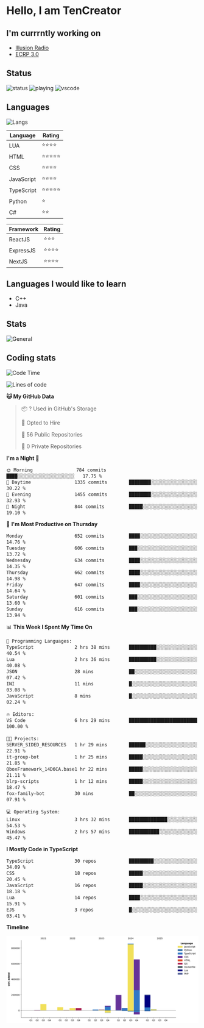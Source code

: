 # Hello, I am TenCreator

## I'm currrntly working on
- [Illusion Radio](https://illusionradio.co.uk/)
- [ECRP 3.0](http://github.com/Emerald-Coast-Roleplay/)

## Status
![status](https://api.statusbadges.me/badge/status/518334475038359555?simple=true&style=for-the-badge)
![playing](https://api.statusbadges.me/badge/playing/518334475038359555?style=for-the-badge)
![vscode](https://api.statusbadges.me/badge/vscode/518334475038359555?style=for-the-badge)

## Languages
![Langs](https://github-readme-stats.vercel.app/api/top-langs/?username=tencreator&layout=compact&theme=radical)


|Language|Rating|
|--------|------|
|LUA|⭐️⭐️⭐️⭐️|
|HTML|⭐️⭐️⭐️⭐️⭐️|
|CSS|⭐️⭐️⭐️⭐️|
|JavaScript|⭐️⭐️⭐️⭐️|
|TypeScript|⭐️⭐️⭐️⭐️⭐️|
|Python|⭐️|
|C#|⭐️⭐️ |

|Framework|Rating|
|--------|------|
|ReactJS|⭐️⭐️⭐|
|ExpressJS|⭐️⭐️⭐️⭐️|
|NextJS|⭐️⭐️⭐⭐️|

## Languages I would like to learn
- C++
- Java

## Stats
![General](https://github-readme-stats.vercel.app/api?username=tencreator&show_icons=true&theme=radical)

## Coding stats

<!--START_SECTION:waka-->
![Code Time](http://img.shields.io/badge/Code%20Time-544%20hrs%2021%20mins-blue)

![Lines of code](https://img.shields.io/badge/From%20Hello%20World%20I%27ve%20Written-2.2%20million%20lines%20of%20code-blue)

**🐱 My GitHub Data** 

> 📦 ? Used in GitHub's Storage 
 > 
> 💼 Opted to Hire
 > 
> 📜 56 Public Repositories 
 > 
> 🔑 0 Private Repositories 
 > 
**I'm a Night 🦉** 

```text
🌞 Morning                784 commits         ████░░░░░░░░░░░░░░░░░░░░░   17.75 % 
🌆 Daytime                1335 commits        ████████░░░░░░░░░░░░░░░░░   30.22 % 
🌃 Evening                1455 commits        ████████░░░░░░░░░░░░░░░░░   32.93 % 
🌙 Night                  844 commits         █████░░░░░░░░░░░░░░░░░░░░   19.10 % 
```
📅 **I'm Most Productive on Thursday** 

```text
Monday                   652 commits         ████░░░░░░░░░░░░░░░░░░░░░   14.76 % 
Tuesday                  606 commits         ███░░░░░░░░░░░░░░░░░░░░░░   13.72 % 
Wednesday                634 commits         ████░░░░░░░░░░░░░░░░░░░░░   14.35 % 
Thursday                 662 commits         ████░░░░░░░░░░░░░░░░░░░░░   14.98 % 
Friday                   647 commits         ████░░░░░░░░░░░░░░░░░░░░░   14.64 % 
Saturday                 601 commits         ███░░░░░░░░░░░░░░░░░░░░░░   13.60 % 
Sunday                   616 commits         ███░░░░░░░░░░░░░░░░░░░░░░   13.94 % 
```


📊 **This Week I Spent My Time On** 

```text
💬 Programming Languages: 
TypeScript               2 hrs 38 mins       ██████████░░░░░░░░░░░░░░░   40.54 % 
Lua                      2 hrs 36 mins       ██████████░░░░░░░░░░░░░░░   40.08 % 
JSON                     28 mins             ██░░░░░░░░░░░░░░░░░░░░░░░   07.42 % 
INI                      11 mins             █░░░░░░░░░░░░░░░░░░░░░░░░   03.08 % 
JavaScript               8 mins              █░░░░░░░░░░░░░░░░░░░░░░░░   02.24 % 

🔥 Editors: 
VS Code                  6 hrs 29 mins       █████████████████████████   100.00 % 

🐱‍💻 Projects: 
SERVER_SIDED_RESOURCES   1 hr 29 mins        ██████░░░░░░░░░░░░░░░░░░░   22.91 % 
it-group-bot             1 hr 25 mins        █████░░░░░░░░░░░░░░░░░░░░   21.85 % 
QboxFramework_14D6CA.base1 hr 22 mins        █████░░░░░░░░░░░░░░░░░░░░   21.11 % 
blrp-scripts             1 hr 12 mins        █████░░░░░░░░░░░░░░░░░░░░   18.47 % 
fox-family-bot           30 mins             ██░░░░░░░░░░░░░░░░░░░░░░░   07.91 % 

💻 Operating System: 
Linux                    3 hrs 32 mins       ██████████████░░░░░░░░░░░   54.53 % 
Windows                  2 hrs 57 mins       ███████████░░░░░░░░░░░░░░   45.47 % 
```

**I Mostly Code in TypeScript** 

```text
TypeScript               30 repos            █████████░░░░░░░░░░░░░░░░   34.09 % 
CSS                      18 repos            █████░░░░░░░░░░░░░░░░░░░░   20.45 % 
JavaScript               16 repos            █████░░░░░░░░░░░░░░░░░░░░   18.18 % 
Lua                      14 repos            ████░░░░░░░░░░░░░░░░░░░░░   15.91 % 
EJS                      3 repos             █░░░░░░░░░░░░░░░░░░░░░░░░   03.41 % 
```



**Timeline**

![Lines of Code chart](https://raw.githubusercontent.com/tencreator/tencreator/main/assets/bar_graph.png)


<!--END_SECTION:waka-->

